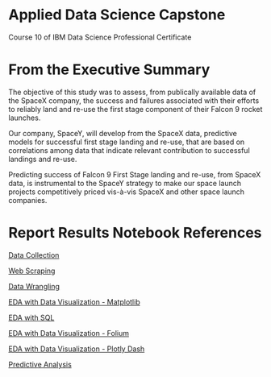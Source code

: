# Applied Data Science Capstone
Course 10 of IBM Data Science Professional Certificate

# From the Executive Summary

The objective of this study was to assess, from publically available data of the SpaceX company, the success and failures associated with their efforts to reliably land and re-use the first stage component of their Falcon 9 rocket launches.

Our company, SpaceY, will develop from the SpaceX data, predictive models for successful first stage landing and re-use, that are based on correlations among data that indicate relevant contribution to successful landings and re-use.

Predicting success of Falcon 9 First Stage landing and re-use, from SpaceX data, is instrumental to the SpaceY strategy to make our space launch projects competitively priced vis-à-vis SpaceX and other space launch companies.

# Report Results Notebook References

[Data Collection](https://github.com/github-jam/jam-coursera-ibm-data-science-professional-certificate-coursework/blob/master/jupyter-labs-spacex-data-collection-api.ipynb)

[Web Scraping](https://github.com/github-jam/jam-coursera-ibm-data-science-professional-certificate-coursework/blob/master/jupyter-labs-webscraping.ipynb)

[Data Wrangling](https://github.com/github-jam/jam-coursera-ibm-data-science-professional-certificate-coursework/blob/master/labs-jupyter-spacex-Data%20wrangling.ipynb)

[EDA with Data Visualization - Matplotlib](https://github.com/github-jam/jam-coursera-ibm-data-science-professional-certificate-coursework/blob/master/jupyter-labs-eda-dataviz.ipynb)

[EDA with SQL](https://github.com/github-jam/jam-coursera-ibm-data-science-professional-certificate-coursework/blob/master/jupyter-labs-eda-sql-coursera.ipynb)

[EDA with Data Visualization - Folium](https://github.com/github-jam/jam-coursera-ibm-data-science-professional-certificate-coursework/blob/master/lab_jupyter_launch_site_location_snl.ipynb)

[EDA with Data Visualization - Plotly Dash](https://github.com/github-jam/jam-coursera-ibm-data-science-professional-certificate-coursework/blob/master/spacex_dash_app.py)

[Predictive Analysis](https://github.com/github-jam/jam-coursera-ibm-data-science-professional-certificate-coursework/blob/master/SpaceX_Machine%20Learning%20Prediction_Part_5.ipynb)


